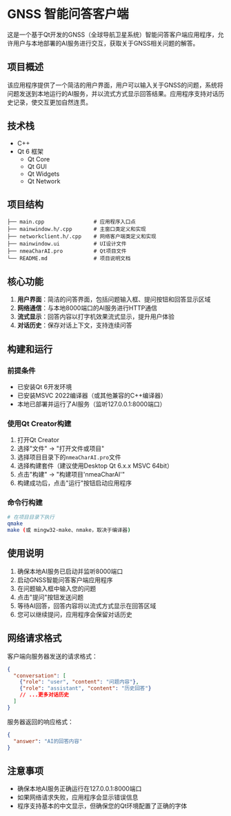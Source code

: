 # GNSS 智能问答客户端

这是一个基于Qt开发的GNSS（全球导航卫星系统）智能问答客户端应用程序，允许用户与本地部署的AI服务进行交互，获取关于GNSS相关问题的解答。

## 项目概述

该应用程序提供了一个简洁的用户界面，用户可以输入关于GNSS的问题，系统将问题发送到本地运行的AI服务，并以流式方式显示回答结果。应用程序支持对话历史记录，使交互更加自然连贯。

## 技术栈

- C++
- Qt 6 框架
  - Qt Core
  - Qt GUI
  - Qt Widgets
  - Qt Network

## 项目结构

```
├── main.cpp                # 应用程序入口点
├── mainwindow.h/.cpp       # 主窗口类定义和实现
├── networkclient.h/.cpp    # 网络客户端类定义和实现
├── mainwindow.ui           # UI设计文件
├── nmeaCharAI.pro          # Qt项目文件
└── README.md               # 项目说明文档
```

## 核心功能

1. **用户界面**：简洁的问答界面，包括问题输入框、提问按钮和回答显示区域
2. **网络通信**：与本地8000端口的AI服务进行HTTP通信
3. **流式显示**：回答内容以打字机效果流式显示，提升用户体验
4. **对话历史**：保存对话上下文，支持连续问答

## 构建和运行

### 前提条件

- 已安装Qt 6开发环境
- 已安装MSVC 2022编译器（或其他兼容的C++编译器）
- 本地已部署并运行了AI服务（监听127.0.0.1:8000端口）

### 使用Qt Creator构建

1. 打开Qt Creator
2. 选择"文件" -> "打开文件或项目"
3. 选择项目目录下的`nmeaCharAI.pro`文件
4. 选择构建套件（建议使用Desktop Qt 6.x.x MSVC 64bit）
5. 点击"构建" -> "构建项目'nmeaCharAI'"
6. 构建成功后，点击"运行"按钮启动应用程序

### 命令行构建

```bash
# 在项目目录下执行
qmake
make (或 mingw32-make、nmake，取决于编译器)
```

## 使用说明

1. 确保本地AI服务已启动并监听8000端口
2. 启动GNSS智能问答客户端应用程序
3. 在问题输入框中输入您的问题
4. 点击"提问"按钮发送问题
5. 等待AI回答，回答内容将以流式方式显示在回答区域
6. 您可以继续提问，应用程序会保留对话历史

## 网络请求格式

客户端向服务器发送的请求格式：

```json
{
  "conversation": [
    {"role": "user", "content": "问题内容"},
    {"role": "assistant", "content": "历史回答"}
    // ...更多对话历史
  ]
}
```

服务器返回的响应格式：

```json
{
  "answer": "AI的回答内容"
}
```

## 注意事项

- 确保本地AI服务正确运行在127.0.0.1:8000端口
- 如果网络请求失败，应用程序会显示错误信息
- 程序支持基本的中文显示，但确保您的Qt环境配置了正确的字体
